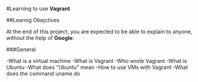 #Learning to use **Vagrant**


##Learnig Obejctives

At the end of this project, you are expected to be able to explain to anyone, without the help of **Google**:

###General

-What is a virtual machine
-What is Vagrant
-Who wrote Vagrant
-What is Ubuntu
-What does “Ubuntu” mean
-How to use VMs with Vagrant
-What does the command uname do
